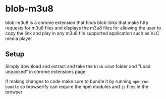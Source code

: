 # blob-m3u8

blob-m3u8 is a chrome extension that finds blob links that make http requests for m3u8 files and displays the m3u8 files for allowing the user to copy the link and play in any m3u8 file supported application such as VLC media player

## Setup
Simply download and extract and take the `blob-m3u8` folder and "Load unpacked" in chrome extensions page

If making changes to code make sure to bundle it by running `npm run bundle` so browserify can require the npm modules and `js` files in the browser